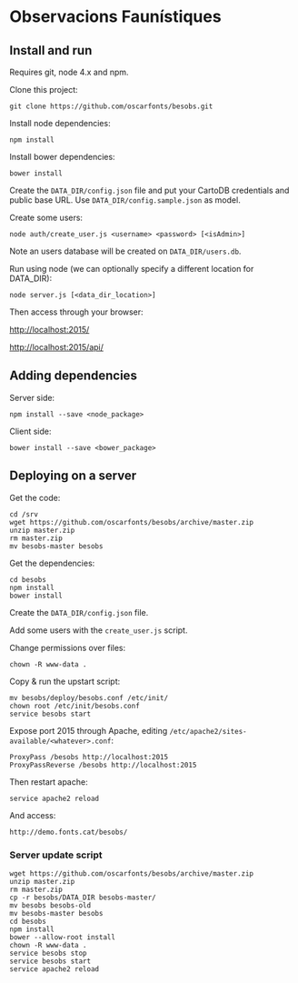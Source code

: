 # Observacions Faunístiques


## Install and run

Requires git, node 4.x and npm.

Clone this project:

    git clone https://github.com/oscarfonts/besobs.git

Install node dependencies:

    npm install

Install bower dependencies:

    bower install
    
Create the `DATA_DIR/config.json` file and put your CartoDB credentials and public base URL. Use `DATA_DIR/config.sample.json` as model.

Create some users:

    node auth/create_user.js <username> <password> [<isAdmin>]

Note an users database will be created on ```DATA_DIR/users.db```.

Run using node (we can optionally specify a different location for DATA_DIR):

    node server.js [<data_dir_location>]

Then access through your browser:

   <http://localhost:2015/>

   <http://localhost:2015/api/>


## Adding dependencies

Server side:

    npm install --save <node_package>

Client side:

    bower install --save <bower_package>


## Deploying on a server

Get the code:

    cd /srv
    wget https://github.com/oscarfonts/besobs/archive/master.zip
    unzip master.zip
    rm master.zip
    mv besobs-master besobs

Get the dependencies:

    cd besobs
    npm install
    bower install

Create the `DATA_DIR/config.json` file.

Add some users with the `create_user.js` script.

Change permissions over files:

    chown -R www-data .

Copy & run the upstart script:

    mv besobs/deploy/besobs.conf /etc/init/
    chown root /etc/init/besobs.conf
    service besobs start

Expose port 2015 through Apache, editing `/etc/apache2/sites-available/<whatever>.conf`:

    ProxyPass /besobs http://localhost:2015
    ProxyPassReverse /besobs http://localhost:2015

Then restart apache:

    service apache2 reload

And access:

    http://demo.fonts.cat/besobs/

### Server update script

```
wget https://github.com/oscarfonts/besobs/archive/master.zip
unzip master.zip
rm master.zip
cp -r besobs/DATA_DIR besobs-master/
mv besobs besobs-old
mv besobs-master besobs
cd besobs
npm install
bower --allow-root install
chown -R www-data .
service besobs stop
service besobs start
service apache2 reload
```
